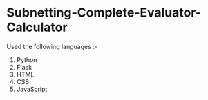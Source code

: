 # Subnetting-Complete-Evaluator-Calculator
Used the following languages :-
1. Python
2. Flask
3. HTML
4. CSS
5. JavaScript
